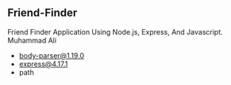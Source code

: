 ## Friend-Finder
Friend Finder Application Using Node.js, Express, And Javascript.
Muhammad Ali
+ body-parser@1.19.0
+ express@4.17.1
+ path 